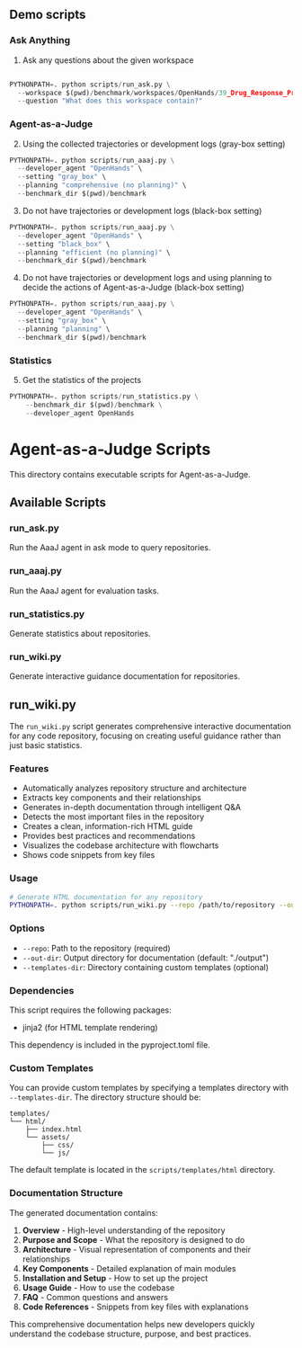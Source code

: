 ## Demo scripts

### Ask Anything

1. Ask any questions about the given workspace

```python 

PYTHONPATH=. python scripts/run_ask.py \
  --workspace $(pwd)/benchmark/workspaces/OpenHands/39_Drug_Response_Prediction_SVM_GDSC_ML \
  --question "What does this workspace contain?"
```

### Agent-as-a-Judge

2. Using the collected trajectories or development logs (gray-box setting)

```python
PYTHONPATH=. python scripts/run_aaaj.py \
  --developer_agent "OpenHands" \
  --setting "gray_box" \
  --planning "comprehensive (no planning)" \
  --benchmark_dir $(pwd)/benchmark
```

3. Do not have trajectories or development logs (black-box setting)

```python
PYTHONPATH=. python scripts/run_aaaj.py \
  --developer_agent "OpenHands" \
  --setting "black_box" \
  --planning "efficient (no planning)" \
  --benchmark_dir $(pwd)/benchmark
```

4. Do not have trajectories or development logs and using planning to decide the actions of Agent-as-a-Judge (black-box setting)

```python
PYTHONPATH=. python scripts/run_aaaj.py \
  --developer_agent "OpenHands" \
  --setting "gray_box" \
  --planning "planning" \
  --benchmark_dir $(pwd)/benchmark
```

### Statistics

5. Get the statistics of the projects

```python
PYTHONPATH=. python scripts/run_statistics.py \
    --benchmark_dir $(pwd)/benchmark \
    --developer_agent OpenHands
```

# Agent-as-a-Judge Scripts

This directory contains executable scripts for Agent-as-a-Judge.

## Available Scripts

### run_ask.py
Run the AaaJ agent in ask mode to query repositories.

### run_aaaj.py
Run the AaaJ agent for evaluation tasks.

### run_statistics.py
Generate statistics about repositories.

### run_wiki.py
Generate interactive guidance documentation for repositories.

## run_wiki.py

The `run_wiki.py` script generates comprehensive interactive documentation for any code repository, focusing on creating useful guidance rather than just basic statistics.

### Features

- Automatically analyzes repository structure and architecture
- Extracts key components and their relationships
- Generates in-depth documentation through intelligent Q&A
- Detects the most important files in the repository
- Creates a clean, information-rich HTML guide
- Provides best practices and recommendations
- Visualizes the codebase architecture with flowcharts
- Shows code snippets from key files

### Usage

```bash
# Generate HTML documentation for any repository
PYTHONPATH=. python scripts/run_wiki.py --repo /path/to/repository --out-dir ./output
```

### Options

- `--repo`: Path to the repository (required)
- `--out-dir`: Output directory for documentation (default: "./output")
- `--templates-dir`: Directory containing custom templates (optional)

### Dependencies

This script requires the following packages:
- jinja2 (for HTML template rendering)

This dependency is included in the pyproject.toml file.

### Custom Templates

You can provide custom templates by specifying a templates directory with `--templates-dir`. The directory structure should be:

```
templates/
└── html/
    ├── index.html
    └── assets/
        ├── css/
        └── js/
```

The default template is located in the `scripts/templates/html` directory.

### Documentation Structure

The generated documentation contains:

1. **Overview** - High-level understanding of the repository
2. **Purpose and Scope** - What the repository is designed to do
3. **Architecture** - Visual representation of components and their relationships
4. **Key Components** - Detailed explanation of main modules
5. **Installation and Setup** - How to set up the project
6. **Usage Guide** - How to use the codebase
7. **FAQ** - Common questions and answers
8. **Code References** - Snippets from key files with explanations

This comprehensive documentation helps new developers quickly understand the codebase structure, purpose, and best practices.